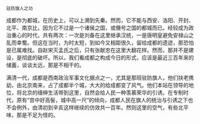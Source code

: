     驻防旗人之功 

   成都作为都城，在历史上，可以上溯到先秦。然而，它不能与西安、洛阳、开封、北平、南京比，因为它不过是一个诸侯之国，或僭号之国的都城而已。经较成为政治重心的时代，共有两次：一次是刘备在这里继承汉统，一是唐明皇避免安禄山之乱而幸蜀。但这在当时，为时太短，到如今又相距很久，留给成都的遗迹，那恐怕是已属难找。自赵宋灭孟氏之后，只有张献忠在这里大翻花样。然而，那并不是建设，是彻底的破坏。所以，我们看成都之构成今日的形式，应该是最近三百年来的储蓄，谈谈太远，那是不相干的。

   满清一代，成都是西南政治军事文化据点之一，尤其是那班驻防旗人，他们扶老携幼，由北京南来，占了成都半个城，大大的给成都变了风气。他们本站在领导的地位，将北京的缙绅生活带到这里，自然会给人民一种羡慕荣华的引诱。在专制时代，原有“宫中好高髻，城中高一尺”的倾向，成都人民在旗人的统治与引诱之下也不会例外，由清初到辛亥这样继续的仿效共一百年。然则这里的空气，有些北平味，那是不足为怪的。

